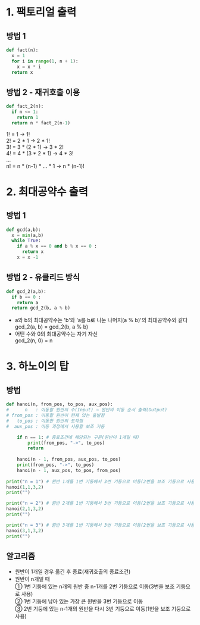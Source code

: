 # 1. 팩토리얼 출력
## 방법 1
~~~python
def fact(n):
  x = 1
  for i in range(1, n + 1):
    x = x * i
  return x
~~~
## 방법 2 - 재귀호출 이용
~~~python
def fact_2(n):
  if n <= 1:
    return 1
  return n * fact_2(n-1)
~~~
1! = 1                   → 1!  
2! = 2 * 1               → 2 * 1!  
3! = 3 * (2 * 1)         → 3 * 2!  
4! = 4 * (3 * 2 * 1)     → 4 * 3!  
…  
n! = n * (n-1) * … * 1   → n * (n-1)!  

# 2. 최대공약수 출력
## 방법 1
~~~python
def gcd(a,b):
  x = min(a,b)
  while True:
    if a % x == 0 and b % x == 0 :
      return x
    x = x -1
~~~
## 방법 2 - 유클리드 방식
~~~python
def gcd_2(a,b):
  if b == 0 :
    return a
  return gcd_2(b, a % b)
~~~
- a와 b의 최대공약수는 'b'와 'a를 b로 나눈 나머지(a % b)'의 최대공약수와 같다  
gcd_2(a, b) = gcd_2(b, a % b)  
- 어떤 수와 0의 최대공약수는 자기 자신  
gcd_2(n, 0) = n  

# 3. 하노이의 탑
## 방법
~~~python
def hanoi(n, from_pos, to_pos, aux_pos): 
#      n   : 이동할 원반의 수(Input) → 원반의 이동 순서 출력(Output)
# from_pos : 이동할 원반이 현재 있는 출발점
#   to_pos : 이동한 원반의 도착점
#  aux_pos : 이동 과정에서 사용할 보조 기둥

    if n == 1: # 종료조건에 해당되는 구문(원반이 1개일 때)
        print(from_pos, "->", to_pos)
        return
    
    hanoi(n - 1, from_pos, aux_pos, to_pos)
    print(from_pos, "->", to_pos)
    hanoi(n - 1, aux_pos, to_pos, from_pos)
    
print("n = 1") # 원반 1개를 1번 기둥에서 3번 기둥으로 이동(2번을 보조 기둥으로 사용)
hanoi(1,1,3,2)
print("")

print("n = 2") # 원반 2개를 1번 기둥에서 3번 기둥으로 이동(2번을 보조 기둥으로 사용)
hanoi(2,1,3,2)
print("")

print("n = 3") # 원반 3개를 1번 기둥에서 3번 기둥으로 이동(2번을 보조 기둥으로 사용)
hanoi(3,1,3,2)
print("")
~~~
## 알고리즘
- 원반이 1개일 경우 옮긴 후 종료(재귀호출의 종료조건)  
- 원반이 n개일 때  
① 1번 기둥에 있는 n개의 원반 중 n-1개를 2번 기둥으로 이동(3번을 보조 기둥으로 사용)  
② 1번 기둥에 남아 있는 가장 큰 원반을 3번 기둥으로 이동  
③ 2번 기둥에 있는 n-1개의 원반을 다시 3번 기둥으로 이동(1번을 보조 기둥으로 사용)  



